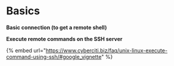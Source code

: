 # Basics

**Basic connection (to get a remote shell)**

**Execute remote commands on the SSH server**

{% embed url="https://www.cyberciti.biz/faq/unix-linux-execute-command-using-ssh/#google_vignette" %}
